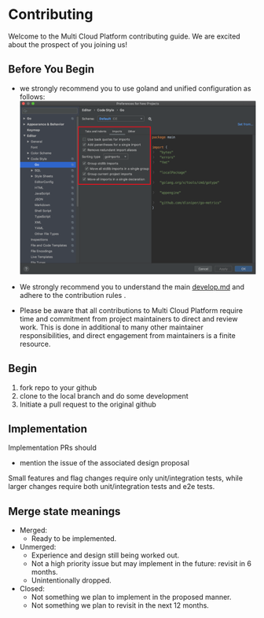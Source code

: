 # Contributing

Welcome to the Multi Cloud Platform contributing guide.  We are excited
about the prospect of you joining us!

## Before You Begin

- we strongly recommend you to use goland and unified configuration as follows:
![image](docs/images/config.png)

- We strongly recommend you to understand the main [develop.md](docs/develop.md) and adhere to the contribution rules .

- Please be aware that all contributions to Multi Cloud Platform require time and commitment from project maintainers to direct and review work. This is done in additional to many other maintainer responsibilities, and direct engagement from maintainers is a finite resource.


## Begin

1. fork repo to your github
2. clone to the local branch and do some development
3. Initiate a pull request to the original github


## Implementation

Implementation PRs should
- mention the issue of the associated design proposal

Small features and flag changes require only unit/integration tests,
while larger changes require both unit/integration tests and e2e tests.


## Merge state meanings

- Merged:
  - Ready to be implemented.
- Unmerged:
  - Experience and design still being worked out.
  - Not a high priority issue but may implement in the future: revisit
    in 6 months.
  - Unintentionally dropped.
- Closed:
  - Not something we plan to implement in the proposed manner.
  - Not something we plan to revisit in the next 12 months.

